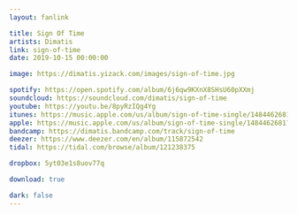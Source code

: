 ```yaml
---
layout: fanlink

title: Sign Of Time
artists: Dimatis
link: sign-of-time
date: 2019-10-15 00:00:00

image: https://dimatis.yizack.com/images/sign-of-time.jpg

spotify: https://open.spotify.com/album/6j6qw9KXnX8SHsU60pXXmj
soundcloud: https://soundcloud.com/dimatis/sign-of-time
youtube: https://youtu.be/8pyRzIQg4Yg
itunes: https://music.apple.com/us/album/sign-of-time-single/1484462681?app=itunes&ls=1
apple: https://music.apple.com/us/album/sign-of-time-single/1484462681?app=music&ls=1
bandcamp: https://dimatis.bandcamp.com/track/sign-of-time
deezer: https://www.deezer.com/en/album/115872542
tidal: https://tidal.com/browse/album/121238375

dropbox: 5yt03e1s8uov77q

download: true

dark: false
---
```

